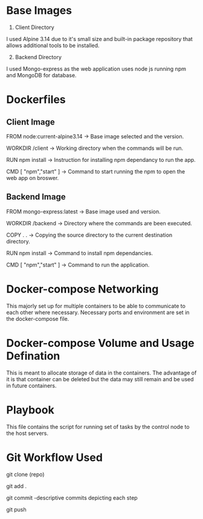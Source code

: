 
# Base Images
1. Client Directory

I used Alpine 3.14 due to it's small size and built-in package repository that allows additional tools to be installed.

2. Backend Directory

I used Mongo-express as the web application uses node js running npm and MongoDB for database.

# Dockerfiles
## Client Image
FROM node:current-alpine3.14 -> Base image selected and the version.

WORKDIR /client -> Working directory when the commands will be run.

RUN npm install -> Instruction for installing npm dependancy to run the app.

CMD [ "npm","start" ] -> Command to start running the npm to open the web app on broswer.

## Backend Image
FROM mongo-express:latest -> Base image used and version.

WORKDIR /backend -> Directory where the commands are been executed.

COPY . . -> Copying the source directory to the current destination directory.

RUN npm install -> Command to install npm dependancies.

CMD [ "npm","start" ] -> Command to run the application.

# Docker-compose Networking
This majorly set up for multiple containers to be able to communicate to each other where necessary. Necessary ports and environment are set in the docker-compose file.

# Docker-compose Volume and Usage Defination
This is meant to allocate storage of data in the containers. The advantage of it is that container can be deleted but the data may still remain and be used in future containers.

# Playbook
This file contains the script for running set of tasks by the control node to the host servers.

# Git Workflow Used

git clone (repo)

git add .

git commit -descriptive commits depicting each step

git push 

